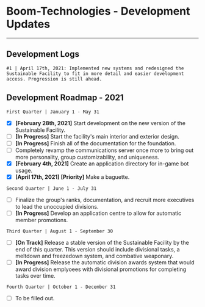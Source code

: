 # Boom-Technologies - Development Updates

----------------------------------------------------------

## Development Logs
```#1 | April 17th, 2021: Implemented new systems and redesigned the Sustainable Facility to fit in more detail and easier development access. Progression is still ahead.```

## Development Roadmap - 2021

``First Quarter | January 1 - May 31``
- [x] **[February 28th, 2021]** Start development on the new version of the Sustainable Facility.  
- [ ] **[In Progress]** Start the facility's main interior and exterior design.
- [ ] **[In Progress]** Finish all of the documentation for the foundation.
- [ ] Completely revamp the communications server once more to bring out more personality, group customizability, and uniqueness.
- [x] **[February 4th, 2021]** Create an application directory for in-game bot usage.
- [x] **[April 17th, 2021]** **[Priority]** Make a baguette. 

``Second Quarter | June 1 - July 31 ``
- [ ] Finalize the group's ranks, documentation, and recruit more executives to lead the unoccupied divisions.
- [ ] **[In Progress]** Develop an application centre to allow for automatic member promotions.

``Third Quarter | August 1 - September 30``
- [ ] **[On Track]** Release a stable version of the Sustainable Facility by the end of this quarter. This version should include divisional tasks, a meltdown and freezedown system, and combative weaponary.
- [ ] **[In Progress]** Release the automatic division awards system that would award division emplyoees with divisional promotions for completing tasks over time.

``Fourth Quarter | October 1 - December 31``
- [ ] To be filled out.

